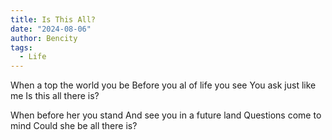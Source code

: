 ```yaml
---
title: Is This All?
date: "2024-08-06"
author: Bencity
tags:
  - Life
---
```


When a top the world you be
Before you al of life you see
You ask just like me
Is this all there is?

When before her you stand
And see you in a future land
Questions come to mind
Could she be all there is?
